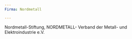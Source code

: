 ```yaml
---
Firma: Nordmetall

---
```

Nordmetall-Stiftung, NORDMETALL- Verband der Metall- und Elektroindustrie e.V.
